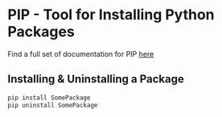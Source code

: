 PIP - Tool for Installing Python Packages
=========================================

Find a full set of documentation for PIP [here](https://pip.pypa.io/en/stable/)

Installing & Uninstalling a Package
--------------------

```bash
pip install SomePackage
pip uninstall SomePackage
```
